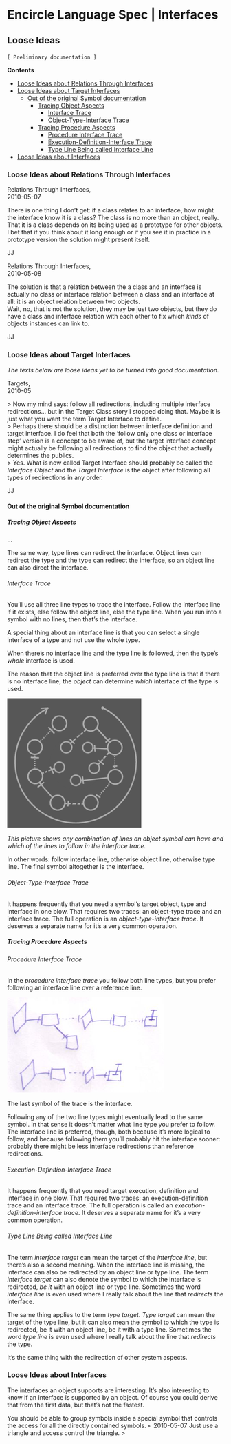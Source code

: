 ﻿Encircle Language Spec | Interfaces
===================================

Loose Ideas
-----------

`[ Preliminary documentation ]`

__Contents__

- [Loose Ideas about Relations Through Interfaces](#loose-ideas-about-relations-through-interfaces)
- [Loose Ideas about Target Interfaces](#loose-ideas-about-target-interfaces)
    - [Out of the original Symbol documentation](#out-of-the-original-symbol-documentation)
        - [Tracing Object Aspects](#tracing-object-aspects)
            - [Interface Trace](#interface-trace)
            - [Object-Type-Interface Trace](#object-type-interface-trace)
        - [Tracing Procedure Aspects](#tracing-procedure-aspects)
            - [Procedure Interface Trace](#procedure-interface-trace)
            - [Execution-Definition-Interface Trace](#execution-definition-interface-trace)
            - [Type Line Being called Interface Line](#type-line-being-called-interface-line)
- [Loose Ideas about Interfaces](#loose-ideas-about-interfaces)

### Loose Ideas about Relations Through Interfaces

Relations Through Interfaces,  
2010-05-07

There is one thing I don’t get: if a class relates to an interface, how might the interface know it is a class? The class is no more than an object, really. That it is a class depends on its being used as a prototype for other objects.  
I bet that if you think about it long enough or if you see it in practice in a prototype version the solution might present itself.

JJ

Relations Through Interfaces,  
2010-05-08

The solution is that a relation between the a class and an interface is actually no class or interface relation between a class and an interface at all: it is an object relation between two objects.  
Wait, no, that is not the solution, they may be just two objects, but they do have a class and interface relation with each other to fix which *kinds* of objects instances can link to.

JJ

### Loose Ideas about Target Interfaces

*The texts below are loose ideas yet to be turned into good documentation.*

Targets,  
2010-05

\> Now my mind says: follow all redirections, including multiple interface redirections... but in the Target Class story I stopped doing that. Maybe it is just what you want the term Target Interface to define.  
\> Perhaps there should be a distinction between interface definition and target interface. I do feel that both the ‘follow only one class or interface step’ version is a concept to be aware of, but the target interface concept might actually be following all redirections to find the object that actually determines the publics.  
\> Yes. What is now called Target Interface should probably be called the *Interface Object* and the *Target Interface* is the object after following all types of redirections in any order.

JJ

#### Out of the original Symbol documentation

##### Tracing Object Aspects

...

The same way, type lines can redirect the interface. Object lines can redirect the type and the type can redirect the interface, so an object line can also direct the interface.

###### Interface Trace

You’ll use all three line types to trace the interface. Follow the interface line if it exists, else follow the object line, else the type line. When you run into a symbol with no lines, then that’s the interface.

A special thing about an interface line is that you can select a single interface of a type and not use the whole type.

When there’s no interface line and the type line is followed, then the type’s *whole* interface is used.

The reason that the object line is preferred over the type line is that if there is no interface line, the *object* can determine *which* interface of the type is used.

![](images/4.%20Interfaces%20Loose%20Ideas.001.png)

*This picture shows any combination of lines an object symbol can have and which of the lines to follow in the interface trace.*

In other words: follow interface line, otherwise object line, otherwise type line. The final symbol altogether is the interface.

###### Object-Type-Interface Trace

It happens frequently that you need a symbol’s target object, type and interface in one blow. That requires two traces: an object-type trace and an interface trace. The full operation is an *object-type-interface trace*. It deserves a separate name for it’s a very common operation.

##### Tracing Procedure Aspects

###### Procedure Interface Trace

In the *procedure interface trace* you follow both line types, but you prefer following an interface line over a reference line.

![](images/4.%20Interfaces%20Loose%20Ideas.002.jpeg)

The last symbol of the trace is the interface.

Following any of the two line types might eventually lead to the same symbol. In that sense it doesn’t matter what line type you prefer to follow. The interface line is preferred, though, both because it’s more logical to follow, and because following them you’ll probably hit the interface sooner: probably there might be less interface redirections than reference redirections.

###### Execution-Definition-Interface Trace

It happens frequently that you need target execution, definition and interface in one blow. That requires two traces: an execution-definition trace and an interface trace. The full operation is called an *execution-definition-interface trace*. It deserves a separate name for it’s a very common operation.

###### Type Line Being called Interface Line 

The term *interface target* can mean the target of the *interface line*, but there’s also a second meaning. When the interface line is missing, the interface can also be redirected by an object line or type line. The term *interface target* can also denote the symbol to which the interface is redirected, *be it* with an object line or type line. Sometimes the word *interface line* is even used where I really talk about the line that *redirects* the interface.

The same thing applies to the term *type target*. *Type target* can mean the target of the type line, but it can also mean the symbol to which the type is redirected, be it with an object line, be it with a type line. Sometimes the word *type line* is even used where I really talk about the line that *redirects* the type.

It’s the same thing with the redirection of other system aspects.

### Loose Ideas about Interfaces

The interfaces an object supports are interesting. It’s also interesting to know if an interface is supported by an object. Of course you could derive that from the first data, but that’s not the fastest.

You should be able to group symbols inside a special symbol that controls the access for all the directly contained symbols. < 2010-05-07 Just use a triangle and access control the triangle. >
